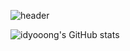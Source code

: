 ![header](https://capsule-render.vercel.app/api?type=waving&color=timeGradient&text=Dayoung%20Lee%20&&animation=fadeIn&fontSize=70&fontAlignY=40&fontAlign=50&height=250)

![idyooong's GitHub stats](https://github-readme-stats.vercel.app/api?username=idyooong&show_icons=true&theme=radical)

<!--
**idyooong/idyooong** is a ✨ _special_ ✨ repository because its `README.md` (this file) appears on your GitHub profile.

Here are some ideas to get you started:

- 🔭 I’m currently working on ...
- 🌱 I’m currently learning ...
- 👯 I’m looking to collaborate on ...
- 🤔 I’m looking for help with ...
- 💬 Ask me about ...
- 📫 How to reach me: ...
- 😄 Pronouns: ...
- ⚡ Fun fact: ...
-->
